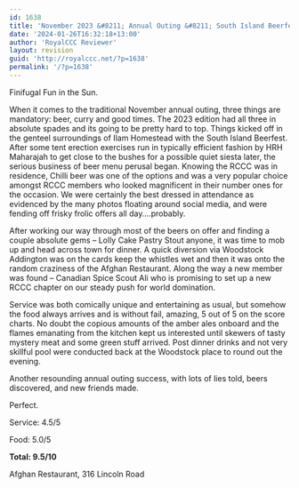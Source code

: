 ```yaml
---
id: 1638
title: 'November 2023 &#8211; Annual Outing &#8211; South Island Beerfest &amp; Afghan Restaurant'
date: '2024-01-26T16:32:18+13:00'
author: 'RoyalCCC Reviewer'
layout: revision
guid: 'http://royalccc.net/?p=1638'
permalink: '/?p=1638'
---
```


Finifugal Fun in the Sun.

When it comes to the traditional November annual outing, three things are mandatory: beer, curry and good times. The 2023 edition had all three in absolute spades and its going to be pretty hard to top. Things kicked off in the genteel surroundings of Ilam Homestead with the South Island Beerfest. After some tent erection exercises run in typically efficient fashion by HRH Maharajah to get close to the bushes for a possible quiet siesta later, the serious business of beer menu perusal began. Knowing the RCCC was in residence, Chilli beer was one of the options and was a very popular choice amongst RCCC members who looked magnificent in their number ones for the occasion. We were certainly the best dressed in attendance as evidenced by the many photos floating around social media, and were fending off frisky frolic offers all day….probably.

After working our way through most of the beers on offer and finding a couple absolute gems – Lolly Cake Pastry Stout anyone, it was time to mob up and head across town for dinner. A quick diversion via Woodstock Addington was on the cards keep the whistles wet and then it was onto the random craziness of the Afghan Restaurant. Along the way a new member was found – Canadian Spice Scout Ali who is promising to set up a new RCCC chapter on our steady push for world domination.

Service was both comically unique and entertaining as usual, but somehow the food always arrives and is without fail, amazing, 5 out of 5 on the score charts. No doubt the copious amounts of the amber ales onboard and the flames emanating from the kitchen kept us interested until skewers of tasty mystery meat and some green stuff arrived. Post dinner drinks and not very skillful pool were conducted back at the Woodstock place to round out the evening.

Another resounding annual outing success, with lots of lies told, beers discovered, and new friends made.

Perfect.

Service: 4.5/5

Food: 5.0/5

**Total: 9.5/10**

Afghan Restaurant, 316 Lincoln Road